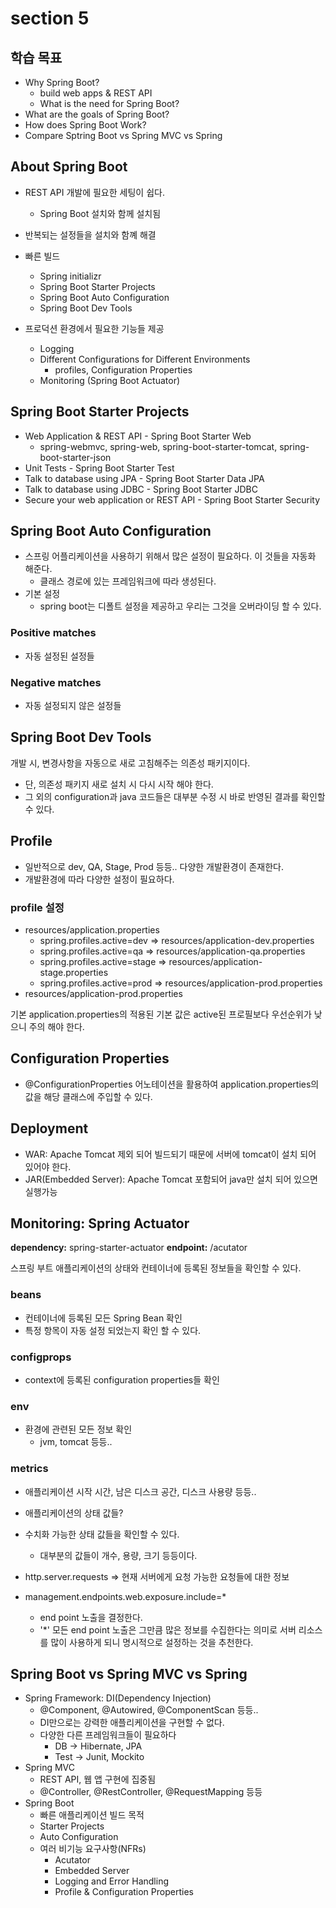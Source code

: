 # section 5

## 학습 목표

-   Why Spring Boot?
    -   build web apps & REST API
    -   What is the need for Spring Boot?
-   What are the goals of Spring Boot?
-   How does Spring Boot Work?
-   Compare Sptring Boot vs Spring MVC vs Spring

## About Spring Boot

-   REST API 개발에 필요한 세팅이 쉽다.
    -   Spring Boot 설치와 함께 설치됨
-   반복되는 설정들을 설치와 함꼐 해결

-   빠른 빌드
    -   Spring initializr
    -   Spring Boot Starter Projects
    -   Spring Boot Auto Configuration
    -   Spring Boot Dev Tools
-   프로덕션 환경에서 필요한 기능들 제공
    -   Logging
    -   Different Configurations for Different Environments
        -   profiles, Configuration Properties
    -   Monitoring (Spring Boot Actuator)

## Spring Boot Starter Projects

-   Web Application & REST API - Spring Boot Starter Web
    -   spring-webmvc, spring-web, spring-boot-starter-tomcat, spring-boot-starter-json
-   Unit Tests - Spring Boot Starter Test
-   Talk to database using JPA - Spring Boot Starter Data JPA
-   Talk to database using JDBC - Spring Boot Starter JDBC
-   Secure your web application or REST API - Spring Boot Starter Security

## Spring Boot Auto Configuration

-   스프링 어플리케이션을 사용하기 위해서 많은 설정이 필요하다. 이 것들을 자동화 해준다.
    -   클래스 경로에 있는 프레임워크에 따라 생성된다.
-   기본 설정
    -   spring boot는 디폴트 설정을 제공하고 우리는 그것을 오버라이딩 할 수 있다.

### Positive matches

-   자동 설정된 설정들

### Negative matches

-   자동 설정되지 않은 설정들

## Spring Boot Dev Tools

개발 시, 변경사항을 자동으로 새로 고침해주는 의존성 패키지이다.

-   단, 의존성 패키지 새로 설치 시 다시 시작 해야 한다.
-   그 외의 configuration과 java 코드들은 대부분 수정 시 바로 반영된 결과를 확인할 수 있다.

## Profile

-   일반적으로 dev, QA, Stage, Prod 등등.. 다양한 개발환경이 존재한다.
-   개발환경에 따라 다양한 설정이 필요하다.

### profile 설정

-   resources/application.properties
    -   spring.profiles.active=dev => resources/application-dev.properties
    -   spring.profiles.active=qa => resources/application-qa.properties
    -   spring.profiles.active=stage => resources/application-stage.properties
    -   spring.profiles.active=prod => resources/application-prod.properties
-   resources/application-prod.properties

기본 application.properties의 적용된 기본 값은 active된 프로필보다 우선순위가 낮으니 주의 해야 한다.

## Configuration Properties

-   @ConfigurationProperties 어노테이션을 활용하여 application.properties의 값을 해당 클래스에 주입할 수 있다.

## Deployment

-   WAR: Apache Tomcat 제외 되어 빌드되기 때문에 서버에 tomcat이 설치 되어 있어야 한다.
-   JAR(Embedded Server): Apache Tomcat 포함되어 java만 설치 되어 있으면 실행가능

## Monitoring: Spring Actuator

**dependency:** spring-starter-actuator
**endpoint:** /acutator

스프링 부트 애플리케이션의 상태와 컨테이너에 등록된 정보들을 확인할 수 있다.

### beans

-   컨테이너에 등록된 모든 Spring Bean 확인
-   특정 항목이 자동 설정 되었는지 확인 할 수 있다.

### configprops

-   context에 등록된 configuration properties들 확인

### env

-   환경에 관련된 모든 정보 확인
    -   jvm, tomcat 등등..

### metrics

-   애플리케이션 시작 시간, 남은 디스크 공간, 디스크 사용량 등등..
-   애플리케이션의 상태 값들?
-   수치화 가능한 상태 값들을 확인할 수 있다.
    -   대부분의 값들이 개수, 용량, 크기 등등이다.
-   http.server.requests => 현재 서버에게 요청 가능한 요청들에 대한 정보

-   management.endpoints.web.exposure.include=\*
    -   end point 노출을 결정한다.
    -   '\*' 모든 end point 노출은 그만큼 많은 정보를 수집한다는 의미로 서버 리소스를 많이 사용하게 되니 명시적으로 설정하는 것을 추천한다.

## Spring Boot vs Spring MVC vs Spring

-   Spring Framework: DI(Dependency Injection)
    -   @Component, @Autowired, @ComponentScan 등등..
    -   DI만으로는 강력한 애플리케이션을 구현할 수 없다.
    -   다양한 다른 프레임워크들이 필요하다
        -   DB -> Hibernate, JPA
        -   Test -> Junit, Mockito
-   Spring MVC
    -   REST API, 웹 앱 구현에 집중됨
    -   @Controller, @RestController, @RequestMapping 등등
-   Spring Boot
    -   빠른 애플리케이션 빌드 목적
    -   Starter Projects
    -   Auto Configuration
    -   여러 비기능 요구사항(NFRs)
        -   Acutator
        -   Embedded Server
        -   Logging and Error Handling
        -   Profile & Configuration Properties
